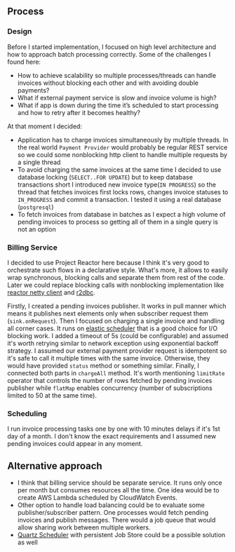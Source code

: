 ## Process

### Design
Before I started implementation, I focused on high level architecture and how to approach batch processing 
correctly. Some of the challenges I found here:
* How to achieve scalability so multiple processes/threads can handle invoices without blocking each other and with avoiding double payments?
* What if external payment service is slow and invoice volume is high? 
* What if app is down during the time it’s scheduled to start processing and how to retry after it becomes healthy?

At that moment I decided:
* Application has to charge invoices simultaneously by multiple threads. In the real world `Payment Provider` would probably
be regular REST service so we could some nonblocking http client to handle multiple requests by a single thread
* To avoid charging the same invoices at the same time I decided to use database locking (`SELECT..FOR UPDATE`) 
but to keep database transactions short I introduced new invoice type(`IN PROGRESS`) so the thread that fetches invoices 
first locks rows, changes invoice statuses to `IN_PROGRESS` and commit a transaction. 
I tested it using a real database (`postgresql`)
* To fetch invoices from database in batches as I expect a high volume of pending invoices to process so getting all of them
in a single query is not an option

### Billing Service
I decided to use Project Reactor here because I think it's very good to orchestrate such flows in a declarative style. 
What's more, it allows to easily wrap synchronous, blocking calls and separate them from rest of the code.
Later we could replace blocking calls with nonblocking implementation like [reactor netty client](https://github.com/reactor/reactor-netty)
and [r2dbc](https://github.com/r2dbc).

Firstly, I created a pending invoices publisher. 
It works in pull manner which means it publishes next elements only when subscriber request them (`sink.onRequest`). 
Then I focused on charging a single invoice and handling all corner cases. It runs on [elastic scheduler](https://projectreactor.io/docs/core/release/api/reactor/core/scheduler/Schedulers.html#elastic--)
that is a good choice for I/O blocking work.
I added a timeout of 5s (could be configurable) and assumed it's worth retrying 
similar to network exception using exponential backoff strategy. 
I assumed our external payment provider request is idempotent so it's safe to call it multiple times with the same invoice. 
Otherwise, they would have provided `status` method or something similar.
Finally, I connected both parts in `chargeAll` method. It's worth mentioning `limitRate` operator 
that controls the number of rows fetched by pending invoices publisher 
while `flatMap` enables concurrency (number of subscriptions limited to 50 at the same time).

### Scheduling 
I run invoice processing tasks one by one with 10 minutes delays if it's 1st day of a month. I don't know the exact requirements and 
I assumed new pending invoices could appear in any moment.

## Alternative approach

* I think that billing service should be separate service. It runs only once per month but consumes resources all the time.
One idea would be to create AWS Lambda scheduled by CloudWatch Events. 
* Other option to handle load balancing could be to evaluate some publisher/subscriber pattern. 
One processes would fetch pending invoices and publish messages. 
There would a job queue that would allow sharing work between multiple workers.
* [Quartz Scheduler](http://www.quartz-scheduler.org) with persistent Job Store could be a possible solution as well


